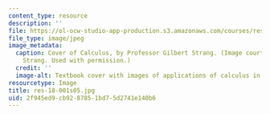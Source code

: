 ```yaml
---
content_type: resource
description: ''
file: https://ol-ocw-studio-app-production.s3.amazonaws.com/courses/res-18-001-calculus-online-textbook-spring-2005/2f945ed9cb9287851bd75d2741e140b6_res-18-001s05.jpg
file_type: image/jpeg
image_metadata:
  caption: Cover of Calculus, by Professor Gilbert Strang. (Image courtesy of Gilbert
    Strang. Used with permission.)
  credit: ''
  image-alt: Textbook cover with images of applications of calculus in real-life situations.
resourcetype: Image
title: res-18-001s05.jpg
uid: 2f945ed9-cb92-8785-1bd7-5d2741e140b6
---
```

